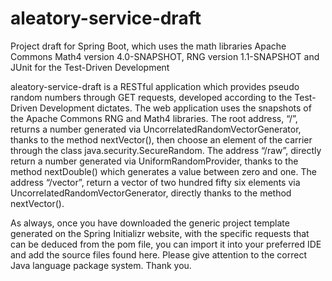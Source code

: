 # aleatory-service-draft
Project draft for Spring Boot, which uses the math libraries Apache Commons Math4 version 4.0-SNAPSHOT, RNG version 1.1-SNAPSHOT and JUnit for the Test-Driven Development

aleatory-service-draft is a RESTful application which provides pseudo random numbers through GET requests, developed according to the Test-Driven Development dictates. 
The web application uses the snapshots of the Apache Commons RNG and Math4 libraries.
The root address, “/”, returns a number generated via UncorrelatedRandomVectorGenerator, thanks to the method nextVector(), then choose an element of the carrier through the class java.security.SecureRandom.
The address “/raw”, directly return a number generated via UniformRandomProvider, thanks to the method nextDouble() which generates a value between zero and one.
The address “/vector”, return a vector of two hundred fifty six elements via UncorrelatedRandomVectorGenerator, directly thanks to the method nextVector().

As always, once you have downloaded the generic project template generated on the Spring Initializr website, with the specific requests that can be deduced from the pom file, you can import it into your preferred IDE and add the source files found here. Please give attention to the correct Java language package system. Thank you.
